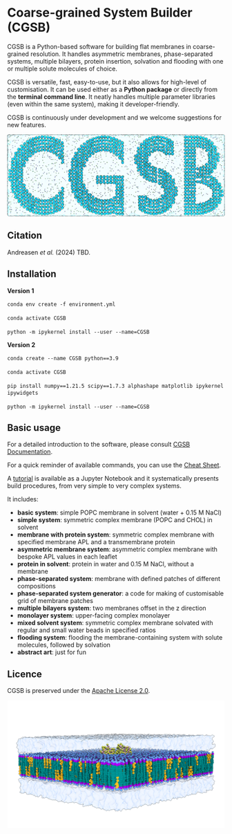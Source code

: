# Coarse-grained System Builder (CGSB)

CGSB is a Python-based software for building flat membranes in coarse-grained resolution. It handles asymmetric membranes, phase-separated systems, multiple bilayers, protein insertion, solvation and flooding with one or multiple solute molecules of choice.

CGSB is versatile, fast, easy-to-use, but it also allows for high-level of customisation. It can be used either as a **Python package** or directly from the **terminal command line**. It neatly handles multiple parameter libraries (even within the same system), making it developer-friendly. 

CGSB is continuously under development and we welcome suggestions for new features. 

![](figures/CGSB_logo.png)

## Citation

Andreasen _et al._ (2024) TBD.

## Installation 

**Version 1**

    conda env create -f environment.yml 

    conda activate CGSB

    python -m ipykernel install --user --name=CGSB

**Version 2**

    conda create --name CGSB python==3.9

    conda activate CGSB

    pip install numpy==1.21.5 scipy==1.7.3 alphashape matplotlib ipykernel ipywidgets

    python -m ipykernel install --user --name=CGSB

## Basic usage 

For a detailed introduction to the software, please consult [CGSB Documentation](CGSB_Documentation.pdf).

For a quick reminder of available commands, you can use the [Cheat Sheet](CGSB_Cheat_Sheet.pdf).

A [tutorial](Tutorial) is available as a Jupyter Notebook and it systematically presents build procedures, from very simple to very complex systems.

It includes:

* **basic system**: simple POPC membrane in solvent (water + 0.15 M NaCl)
* **simple system**: symmetric complex membrane (POPC and CHOL) in solvent
* **membrane with protein system**: symmetric complex membrane with specified membrane APL and a transmembrane protein
* **asymmetric membrane system**: asymmetric complex membrane with bespoke APL values in each leaflet
* **protein in solvent**: protein in water and 0.15 M NaCl, without a membrane
* **phase-separated system**: membrane with defined patches of different compositions
* **phase-separated system generator**: a code for making of customisable grid of membrane patches
* **multiple bilayers system**: two membranes offset in the z direction
* **monolayer system**: upper-facing complex monolayer
* **mixed solvent system**: symmetric complex membrane solvated with regular and small water beads in specified ratios
* **flooding system**: flooding the membrane-containing system with solute molecules, followed by solvation
* **abstract art**: just for fun

## Licence

CGSB is preserved under the [Apache License 2.0](https://github.com/MikkelDA/CGSB/blob/main/LICENSE).

![](figures/membrane_protein.png)
